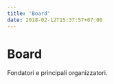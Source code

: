 ```yaml
---
title: 'Board'
date: 2018-02-12T15:37:57+07:00
---
```


# Board

Fondatori e principali organizzatori.